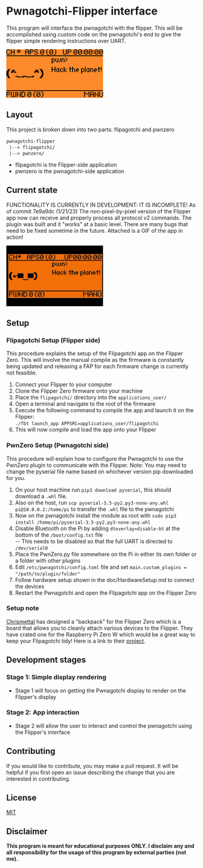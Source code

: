# Pwnagotchi-Flipper interface
This program will interface the pwnagotchi with the flipper. This will be accomplished using custom code on the pwnagotchi's end to give the flipper simple rendering instructions over UART.

<img src='doc/attachments/PwnZeroBaseWFace.png' alt='Flipper screen showing base Pwnagotchi display' height="128" width="256"/>

## Layout
This project is broken down into two parts: flipagotchi and pwnzero
```
pwnagotchi-flipper
 |--> flipagotchi/
 |--> pwnzero/
```
- flipagotchi is the Flipper-side application
- pwnzero is the pwnagotchi-side application

## Current state
FUNCTIONALITY IS CURRENTLY IN DEVELOPMENT: IT IS INCOMPLETE!
As of commit 7e9a9dc (1/21/23) The non-pixel-by-pixel version of the Flipper app now can receive and properly process all protocol v2 commands. The plugin was built and it "works" at a basic level. There are many bugs that need to be fixed sometime in the future. Attached is a GIF of the app in action!

<img src="doc/attachments/PwnInAction.gif" width="256" height="160"/>

## Setup
### Flipagotchi Setup (Flipper side)
This procedure explains the setup of the Flipagotchi app on the Flipper Zero. This will involve the manual compile as the firmware is constantly being updated and releasing a FAP for each firmware change is currently not feasible.
1. Connect your Flipper to your computer
2. Clone the Flipper Zero firmware onto your machine
3. Place the ```flipagotchi/``` directory into the ```applications_user/```
4. Open a terminal and navigate to the root of the firmware
5. Execute the following command to compile the app and launch it on the Flipper:<br>
    ```./fbt launch_app APPSRC=applications_user/flipagotchi```
6. This will now compile and load the app onto your Flipper

### PwnZero Setup (Pwnagotchi side)
This procedure will explain how to configure the Pwnagotchi to use the PwnZero plugin to communicate with the Flipper. Note: You may need to change the pyserial file name based on whichever version pip downloaded for you.
1. On your host machine run `pip3 download pyserial`, this should download a `.whl` file.
2. Also on the host, run `scp pyserial-3.5-py2.py3-none-any.whl pi@10.0.0.2:/home/pi` to transfer the `.whl` file to the pwnagotchi
3. Now on the pwnagotchi install the module as root with `sudo pip3 install /home/pi/pyserial-3.5-py2.py3-none-any.whl`
4. Disable Bluetooth on the Pi by adding ```dtoverlay=disable-bt``` at the bottom of the ```/boot/config.txt``` file<br>
    -- This needs to be disabled so that the full UART is directed to ```/dev/serial0```
5. Place the PwnZero.py file somewhere on the Pi in either its own folder or a folder with other plugins
6. Edit ```/etc/pwnagotchi/config.toml``` file and set ```main.custom_plugins = "/path/to/plugin/folder"```
7. Follow hardware setup shown in the doc/HardwareSetup.md to connect the devices
8. Restart the Pwnagotchi and open the Flipagotchi app on the Flipper Zero

### Setup note
[Chrismettal](https://github.com/Chrismettal) has designed a "backpack" for the Flipper Zero which is a board that allows you to cleanly attach various devices to the Flipper. They have crated one for the Raspberry Pi Zero W which would be a great way to keep your Flipagotchi tidy! Here is a link to their [project](https://github.com/Chrismettal/flipper-zero-backpacks#raspberry-pi-zero-w).

## Development stages
### Stage 1: Simple display rendering
- Stage 1 will focus on getting the Pwnagotchi display to render on the Flipper's display

### Stage 2: App interaction
- Stage 2 will allow the user to interact and control the pwnagotchi using the Flipper's interface

## Contributing
If you would like to contribute, you may make a pull request. It will be helpful if you first open an issue describing the change that you are interested in contributing.

## License
[MIT](https://choosealicense.com/licenses/mit/)

## Disclaimer
<b>This program is meant for educational purposes ONLY. I disclaim any and all responsibility for the usage of this program by external parties (not me).</b>
